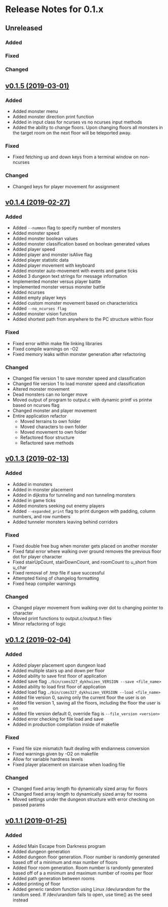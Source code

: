 # Release Notes for 0.1.x

## Unreleased

### Added

### Fixed

### Changed

## [v0.1.5 (2019-03-01)](https://github.com/gofish543/CprE327/releases/tag/v0.1.5)

### Added
- Added monster menu
- Added monster direction print function
- Added in input class for ncurses vs no ncurses input methods
- Added the ability to change floors. Upon changing floors all monsters in the target room on the next floor will be teleported away.
### Fixed
- Fixed fetching up and down keys from a terminal window on non-ncurses
### Changed
- Changed keys for player movement for assignment

## [v0.1.4 (2019-02-27)](https://github.com/gofish543/CprE327/releases/tag/v0.1.4)

### Added
- Added `--nummon` flag to specify number of monsters
- Added monster speed
- Added monster boolean values
- Added monster classification based on boolean generated values
- Added player speed
- Added player and monster isAlive flag
- Added player statistic data
- Added player movement with keyboard
- Added monster auto-movement with events and game ticks
- Added 3 dungeon text strings for message information
- Implemented monster versus player battle
- Implemented monster versus monster battle
- Added ncurses
- Added empty player keys
- Added custom monster movement based on characteristics
- Added `--no_ncurses flag`
- Added monster vision function
- Added shortest path from anywhere to the PC structure within floor
### Fixed
- Fixed error within make file linking libraries
- Fixed compile warnings on -O2
- Fixed memory leaks within monster generation after refactoring
### Changed
- Changed file version 1 to save monster speed and classification
- Changed file version 1 to load monster speed and classification
- Altered monster movement
- Dead monsters can no longer move
- Moved output of program to output.c with dynamic printf vs printw based on ncurses flag
- Changed monster and player movement
- Entire application refactor
    * Moved terrains to own folder
    * Moved characters to own folder
    * Moved movement to own folder
    * Refactored floor structure
    * Refactored save methods

## [v0.1.3 (2019-02-13)](https://github.com/gofish543/CprE327/releases/tag/v0.1.3)

### Added
- Added in monsters
- Added in monster placement
- Added in dijkstra for tunneling and non tunneling monsters
- Added in game ticks
- Added monsters seeking out enemy players
- Added `--expanded_print` flag to print dungeon with padding, column numbers, and row numbers
- Added tunneler monsters leaving behind corridors
### Fixed
- Fixed double free bug when monster gets placed on another monster
- Fixed fatal error where walking over ground removes the previous floor dot for player character
- Fixed stairUpCount, stairDownCount, and roomCount to u_short from u_char
- Fixed removal of .tmp file if save successful
- Attempted fixing of changelog formatting
- Fixed heap compiler warnings
### Changed
- Changed player movement from walking over dot to changing pointer to character
- Moved print functions to output.c/output.h files
- Minor refactoring of logic

## [v0.1.2 (2019-02-04)](https://github.com/gofish543/CprE327/releases/tag/v0.1.2)

### Added
- Added player placement upon dungeon load
- Added multiple stairs up and down per floor
- Added ability to save first floor of application
- Added save flag `./bin/coms327_dykhuizen_VERSION --save <file_name>`
- Added ability to load first floor of application
- Added load flag `./bin/coms327_dykhuizen_VERSION --load <file_name>`
- Added file version 0, saving only the current floor the user is on
- Added file version 1, saving all the floors, including the floor the user is on
- Added file version default 0, override flag is `--file_version <version>`
- Added error checking for file load and save
- Added in production compilation inside of makefile
### Fixed
- Fixed file size mismatch fault dealing with endianness conversion
- Fixed warnings given by -O2 on makefile
- Allow for variable hardness levels
- Fixed player placement on staircase when loading file
### Changed
- Changed fixed array length fto dynamically sized array for floors
- Changed fixed array length to dynamically sized array for rooms
- Moved settings under the dungeon structure with error checking on passed params

## [v0.1.1 (2019-01-25)](https://github.com/gofish543/CprE327/releases/tag/v0.1.1)

### Added
- Added Main Escape from Darkness program
- Added dungeon generation
- Added dungeon floor generation. Floor number is randomly generated based off of a minimum and max number of floors
- Added floor room generation. Room number is randomly generated based off of a a minimum and maximum number of rooms per floor
- Added path generation between rooms
- Added printing of floor
- Added generic random function using Linux /dev/urandom for the random seed. If /dev/urandom fails to open, use time() as the seed instead